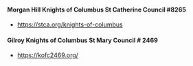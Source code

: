#### Morgan Hill Knights of Columbus St Catherine Council #8265
* <https://stca.org/knights-of-columbus>

#### Gilroy Knights of Columbus St Mary Council # 2469
* <https://kofc2469.org/>
